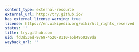```yaml
---
content_type: external-resource
external_url: http://try.github.io/
has_external_license_warning: true
license: https://en.wikipedia.org/wiki/All_rights_reserved
status: ''
title: try.github.com
uid: fd3d53ed-9769-4520-8110-e5b4950289da
wayback_url: ''
---
```

